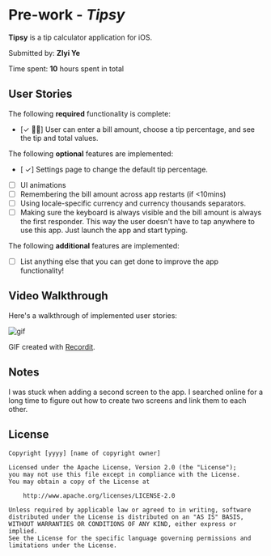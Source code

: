 # Pre-work - *Tipsy*

**Tipsy** is a tip calculator application for iOS.

Submitted by: **ZIyi Ye**

Time spent: **10** hours spent in total

## User Stories

The following **required** functionality is complete:

* [✓ ] User can enter a bill amount, choose a tip percentage, and see the tip and total values.

The following **optional** features are implemented:
* [ ✓] Settings page to change the default tip percentage.
* [ ] UI animations
* [ ] Remembering the bill amount across app restarts (if <10mins)
* [ ] Using locale-specific currency and currency thousands separators.
* [ ] Making sure the keyboard is always visible and the bill amount is always the first responder. This way the user doesn't have to tap anywhere to use this app. Just launch the app and start typing.

The following **additional** features are implemented:

- [ ] List anything else that you can get done to improve the app functionality!

## Video Walkthrough 

Here's a walkthrough of implemented user stories:

<img src='http://g.recordit.co/2gRbenHDfl.gif' title='gif' width='' alt='gif' />

GIF created with [Recordit](http://recordit.co/).

## Notes

I was stuck when adding a second screen to the app. I searched online for a long time to figure out how to create two screens and link them to each other.

## License

    Copyright [yyyy] [name of copyright owner]

    Licensed under the Apache License, Version 2.0 (the "License");
    you may not use this file except in compliance with the License.
    You may obtain a copy of the License at

        http://www.apache.org/licenses/LICENSE-2.0

    Unless required by applicable law or agreed to in writing, software
    distributed under the License is distributed on an "AS IS" BASIS,
    WITHOUT WARRANTIES OR CONDITIONS OF ANY KIND, either express or implied.
    See the License for the specific language governing permissions and
    limitations under the License.
